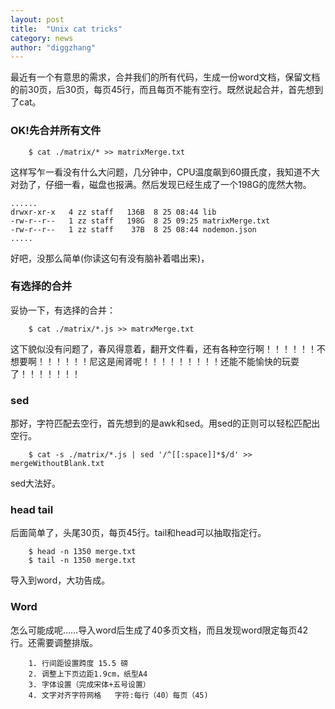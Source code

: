 ```yaml
---
layout: post
title:  "Unix cat tricks"
category: news
author: "diggzhang"
---
```


最近有一个有意思的需求，合并我们的所有代码，生成一份word文档，保留文档的前30页，后30页，每页45行，而且每页不能有空行。既然说起合并，首先想到了cat。

### OK!先合并所有文件

```
    $ cat ./matrix/* >> matrixMerge.txt 
```

 这样写乍一看没有什么大问题，几分钟中，CPU温度飙到60摄氏度，我知道不大对劲了，仔细一看，磁盘也报满。然后发现已经生成了一个198G的庞然大物。

```
......
drwxr-xr-x   4 zz staff   136B  8 25 08:44 lib
-rw-r--r--   1 zz staff   198G  8 25 09:25 matrixMerge.txt
-rw-r--r--   1 zz staff    37B  8 25 08:44 nodemon.json
.....

```

好吧，没那么简单(你读这句有没有脑补着唱出来)，

### 有选择的合并

妥协一下，有选择的合并：

```
    $ cat ./matrix/*.js >> matrxMerge.txt
```

这下貌似没有问题了，春风得意着，翻开文件看，还有各种空行啊！！！！！！不想要啊！！！！！！尼这是闹肾呢！！！！！！！！！还能不能愉快的玩耍了！！！！！！！

### sed

那好，字符匹配去空行，首先想到的是awk和sed。用sed的正则可以轻松匹配出空行。

```
    $ cat -s ./matrix/*.js | sed '/^[[:space]]*$/d' >> mergeWithoutBlank.txt
```

sed大法好。

### head tail

后面简单了，头尾30页，每页45行。tail和head可以抽取指定行。

```
    $ head -n 1350 merge.txt
    $ tail -n 1350 merge.txt
```

导入到word，大功告成。

### Word 

怎么可能成呢……导入word后生成了40多页文档，而且发现word限定每页42行。还需要调整排版。

```
    1. 行间距设置跨度 15.5 磅
    2. 调整上下页边距1.9cm，纸型A4
    3. 字体设置（完成宋体+五号设置）
    4. 文字对齐字符网格   字符:每行（40）每页（45)
```

